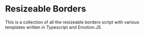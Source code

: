 # Resizeable Borders

This is a collection of all the resizeable borders script with various templates written in Typescript and Emotion.JS
